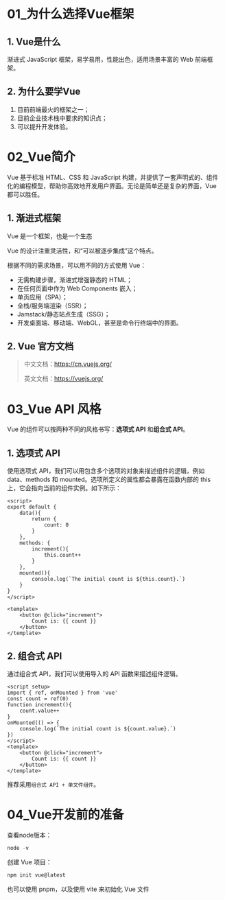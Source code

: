 # 01_为什么选择Vue框架

## 1. Vue是什么

渐进式 JavaScript 框架，易学易用，性能出色，适用场景丰富的 Web 前端框架。

## 2. 为什么要学Vue

1. 目前前端最火的框架之一；
2. 目前企业技术栈中要求的知识点；
3. 可以提升开发体验。

# 02_Vue简介

Vue 基于标准 HTML、CSS 和 JavaScript 构建，并提供了一套声明式的、组件化的编程模型，帮助你高效地开发用户界面。无论是简单还是复杂的界面，Vue 都可以胜任。

## 1. 渐进式框架

Vue 是一个框架，也是一个生态

Vue 的设计注重灵活性，和“可以被逐步集成”这个特点。

根据不同的需求场景，可以用不同的方式使用 Vue：

- 无需构建步骤，渐进式增强静态的 HTML；
- 在任何页面中作为 Web Components 嵌入；
- 单页应用（SPA）；
- 全栈/服务端渲染（SSR）；
- Jamstack/静态站点生成（SSG）；
- 开发桌面端、移动端、WebGL，甚至是命令行终端中的界面。

## 2. Vue 官方文档

>中文文档：https://cn.vuejs.org/
>
>英文文档：https://vuejs.org/

# 03_Vue API 风格

Vue 的组件可以按两种不同的风格书写：**选项式 API** 和**组合式 API**。

## 1. 选项式 API

使用选项式 API，我们可以用包含多个选项的对象来描述组件的逻辑，例如 data、methods 和 mounted。选项所定义的属性都会暴露在函数内部的 this 上，它会指向当前的组件实例。如下所示：

```vue
<script>
export default {
    data(){
        return {
            count: 0
        }
    },
    methods: {
        increment(){
            this.count++
        }
    },
    mounted(){
        console.log(`The initial count is ${this.count}.`)
    }
}
</script>

<template>
	<button @click="increment">
        Count is: {{ count }}
    </button>
</template>
```

## 2. 组合式 API

通过组合式 API，我们可以使用导入的 API 函数来描述组件逻辑。

```vue
<script setup>
import { ref, onMounted } from 'vue'
const count = ref(0)
function increment(){
    count.value++
}
onMounted(() => {
    console.log(`The initial count is ${count.value}.`)
})
</script>
<template>
	<button @click="increment">
        Count is: {{ count }}
    </button>
</template>
```

推荐采用`组合式 API + 单文件组件`。

# 04_Vue开发前的准备

查看node版本：

```powershell
node -v
```

创建 Vue 项目：

```powershell
npm init vue@latest
```

也可以使用 pnpm，以及使用 vite 来初始化 Vue 文件

